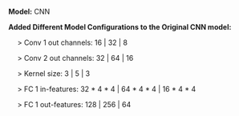 **Model:** CNN

**Added Different Model Configurations to the Original CNN model:**

&emsp; > Conv 1 out channels: 16 | 32 | 8

&emsp; > Conv 2 out channels: 32 | 64 | 16

&emsp; > Kernel size: 3 | 5 | 3
 
&emsp; > FC 1 in-features: 32 * 4 * 4 | 64 * 4 * 4  | 16 * 4 * 4

&emsp; > FC 1 out-features: 128 | 256 | 64
